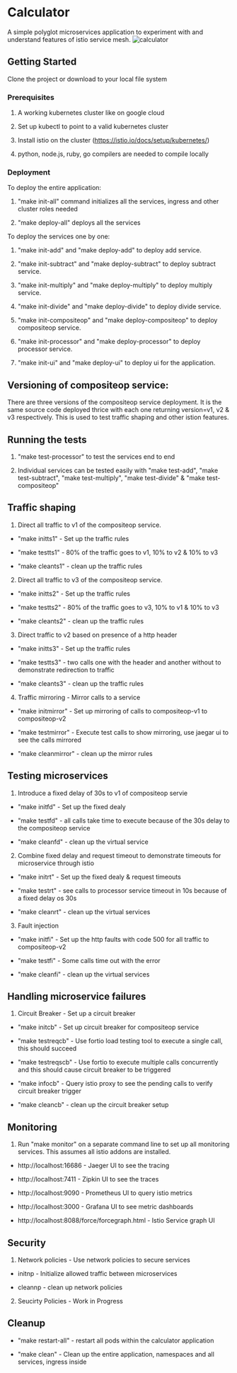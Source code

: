 # Calculator
A simple polyglot microservices application to experiment with and understand features of istio service mesh.
![calculator](calculator.png?raw=true "calculator")

## Getting Started
Clone the project or download to your local file system

### Prerequisites
1. A working kubernetes cluster like on google cloud

2. Set up kubectl to point to a valid kubernetes cluster

3. Install istio on the cluster (https://istio.io/docs/setup/kubernetes/)

4. python, node.js, ruby, go compilers are needed to compile locally

### Deployment
To deploy the entire application:

1) "make init-all" command initializes all the services, ingress and other cluster roles needed

2) "make deploy-all" deploys all the services

To deploy the services one by one:

1) "make init-add" and "make deploy-add" to deploy add service.

2) "make init-subtract" and "make deploy-subtract" to deploy subtract service.

3) "make init-multiply" and "make deploy-multiply" to deploy multiply service.

4) "make init-divide" and "make deploy-divide" to deploy divide service.

5) "make init-compositeop" and "make deploy-compositeop" to deploy compositeop service.

6) "make init-processor" and "make deploy-processor" to deploy processor service.

7) "make init-ui" and "make deploy-ui" to deploy ui for the application.

## Versioning of compositeop service:
There are three versions of the compositeop service deployment. It is the same source code deployed thrice with
each one returning version=v1, v2 & v3 respectively. This is used to test traffic shaping and other istion features.

## Running the tests
1) "make test-processor" to test the services end to end

2) Individual services can be tested easily with "make test-add",  "make test-subtract", "make test-multiply", "make test-divide" & "make test-compositeop"

## Traffic shaping
1) Direct all traffic to v1 of the compositeop service.

- "make initts1" - Set up the traffic rules

- "make testts1" - 80% of the traffic goes to v1, 10% to v2 & 10% to v3

- "make cleants1" - clean up the traffic rules

2) Direct all traffic to v3 of the compositeop service. 

- "make initts2" - Set up the traffic rules

- "make testts2" - 80% of the traffic goes to v3, 10% to v1 & 10% to v3

- "make cleants2" - clean up the traffic rules

3) Direct traffic to v2 based on presence of a http header

- "make initts3" - Set up the traffic rules

- "make testts3" - two calls one with the header and another without to demonstrate redirection to traffic

- "make cleants3" - clean up the traffic rules

4) Traffic mirroring - Mirror calls to a service

- "make initmirror" - Set up mirroring of calls to compositeop-v1 to compositeop-v2

- "make testmirror" - Execute test calls to show mirroring, use jaegar ui to see the calls mirrored

- "make cleanmirror" - clean up the mirror rules

## Testing microservices
1) Introduce a fixed delay of 30s to v1 of compositeop servie

- "make initfd" - Set up the fixed dealy

- "make testfd" - all calls take time to execute because of the 30s delay to the compositeop service

- "make cleanfd" - clean up the virtual service

2) Combine fixed delay and request timeout to demonstrate timeouts for microservice through istio

- "make initrt" - Set up the fixed dealy & request timeouts

- "make testrt" - see calls to processor service timeout in 10s because of a fixed delay os 30s

- "make cleanrt" - clean up the virtual services

3) Fault injection

- "make initfi" - Set up the http faults with code 500 for all traffic to compositeop-v2

- "make testfi" - Some calls time out with the error

- "make cleanfi" - clean up the virtual services

## Handling microservice failures
1) Circuit Breaker - Set up a circuit breaker

- "make initcb" - Set up circuit breaker for compositeop service

- "make testreqcb" - Use fortio load testing tool to execute a single call, this should succeed

- "make testreqscb" - Use fortio to execute multiple calls concurrently and this should cause circuit breaker to be triggered

- "make infocb" - Query istio proxy to see the pending calls to verify circuit breaker trigger

- "make cleancb" - clean up the circuit breaker setup

## Monitoring
1) Run "make monitor" on a separate command line to set up all monitoring services. This assumes all istio addons
are installed. 

- http://localhost:16686 - Jaeger UI to see the tracing

- http://localhost:7411 - Zipkin UI to see the traces

- http://localhost:9090 - Prometheus UI to query istio metrics

- http://localhost:3000 - Grafana UI to see metric dashboards

- http://localhost:8088/force/forcegraph.html - Istio Service graph UI

## Security
1) Network policies - Use network policies to secure services

- initnp - Initialize allowed traffic between microservices

- cleannp - clean up network policies

2) Seucirty Policies - Work in Progress


## Cleanup
- "make restart-all" - restart all pods within the calculator application

- "make clean" - Clean up the entire application, namespaces and all services, ingress inside
